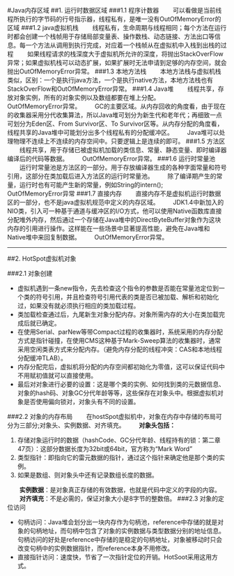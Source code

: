 #Java内存区域
##1. 运行时数据区域
###1.1 程序计数器
&emsp;&emsp;可以看做是当前线程所执行的字节码的行号指示器，线程私有，是唯一没有OutOfMemoryError的区域
###1.2 java虚拟机栈
&emsp;&emsp;线程私有，生命周期与线程相同；每个方法在运行时都会创建一个栈帧用于存储局部变量表、操作数栈、动态链接、方法出口等信息。每一个方法从调用到执行完成，对应着一个栈帧从在虚拟机中入栈到出栈的过程
&emsp;&emsp;如果线程请求的栈深度大于虚拟机所允许的深度，将抛出StackOverFlow异常；如果虚拟机栈可以动态扩展，如果扩展时无法申请到足够的内存空间，就会抛出OutOfMemoryError异常。
###1.3 本地方法栈
&emsp;&emsp;本地方法栈与虚拟机栈类似，区别：一个是执行java方法，一个是执行native方法，本地方法栈也有StackOverFlow和OutOfMemoryError异常。
###1.4 Java堆
&emsp;&emsp;线程共享，存放对象实例，所有的对象实例以及数组都要在堆上分配。
&emsp;&emsp;OutOfMemoryError异常。
&emsp;&emsp;GC的主要区域。从内存回收的角度看，由于现在的收集器采用分代收集算法，所以Java堆可划分为新生代和老年代；再细致一点可划分为Eden区、From Survivor区、To Survivor区等。从内存分配的角度看，线程共享的Java堆中可能划分出多个线程私有的分配缓冲区。
&emsp;&emsp;Java堆可以处理物理不连续上不连续的内存空间中。只要逻辑上是连续的即可。
###1.5 方法区
&emsp;&emsp;线程共享，用于存储已被虚拟机加载的类信息、常量、静态变量、即时编译器编译后的代码等数据。
&emsp;&emsp;OutOfMemoryError异常。
###1.6 运行时常量池
&emsp;&emsp;运行时常量池是方法区的一部分。用于存放编译器生成的各种字面常量和符号引用，这部分在类加载后进入方法区的运行时常量池。
&emsp;&emsp;除了编译期产生的常量，运行时也有可能产生新的常量，例如String的intern();
&emsp;&emsp;OutOfMemoryError异常
###1.7 直接内存
&emsp;&emsp;直接内存不是虚拟机运行时数据区的一部分，也不是java虚拟机规范中定义的内存区域。
&emsp;&emsp;JDK1.4中新加入的NIO类，引入可一种基于通道与缓冲区的I/O方式，他可以使用Native函数库直接分配堆外内存，然后通过一个存储在Java堆中的DirectByteBuffer对象作为这块内存的引用进行操作。这样能在一些场景中显著提高性能，避免在Java堆和Native堆中来回复制数据。
&emsp;&emsp;OutOfMemoryError异常。
_ _ _

##2. HotSpot虚拟机对象

###2.1 对象创建
- 虚拟机遇到一条new指令，先去检查这个指令的参数是否能在常量池定位到一个类的符号引用，并且检查符号引用代表的类是否已被加载、解析和初始化过，如果没有就必须执行相应的类加载过程。
- 类加载检查通过后，九尾新生对象分配内存。对象所需内存的大小在类加载完成后就已确定。
- 在使用Serial、parNew等带Compact过程的收集器时，系统采用的内存分配方式是指针碰撞，在使用CMS这种基于Mark-Sweep算法的收集器时，通常采用空闲类表方式来分配内存。（避免内存分配的线程冲突：CAS和本地线程分配缓冲TLAB）。
- 内存分配完后，虚拟机将分配的内存空间都初始化为零值，这可以保证代码中不用赋初值就可以直接使用。
- 最后对对象进行必要的设置：这是哪个类的实例、如何找到类的元数据信息、对象的hash码、对象GC分代年龄等等，这些保存在对象头中。根据虚拟机对象是否使用偏向锁对，对象头有不同的设置。



###2.2 对象的内存布局
&emsp;&emsp;在hostSpot虚拟机中，对象在内存中存储的布局可分为三部分;对象头、实例数据、对齐填充。
&emsp;&emsp;**对象头包括：**
1. 存储对象运行时的数据（hashCode、GC分代年龄、线程持有的锁：第二章47页）：这部分数据长度为32bit或64bit，官方称为“Mark Word”
1. 类型指针：即指向它的雷元数据的指针，通过这个指针来确定他是那个类的实例。
2. 如果是数组、则对象头中还有记录数组长度的数据。

&emsp;&emsp;**实例数据**：是对象真正存储的有效数据，也就是代码中定义的字段的内容。
&emsp;&emsp;**对齐填充**：不是必需的，保证对象大小是8字节的整数倍。
###2.3 对象的定位访问
* 句柄访问：Java堆会划分出一块内存作为句柄池，reference中存储的就是对象的句柄地址，而句柄中包含了对象的实例数据与类型数据分别的地址信息。句柄访问的好处是reference中存储的是稳定的句柄地址，对象被移动时只会改变句柄中的实例数据指针，而reference本身不用修改。
* 直接指针访问：速度快，节省了一次指针定位的开销。HotSoot采用这用方式。